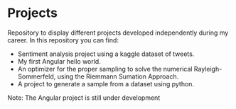# Projects
Repository to display different projects developed independently during my career.
In this repository you can find:
 - Sentiment analysis project using a kaggle dataset of tweets.
 - My first Angular hello world.
 - An optimizer for the proper sampling to solve the numerical Rayleigh-Sommerfeld, using the Riemmann Sumation Approach.
 - A project to generate a sample from a dataset using python. 

Note: The Angular project is still under development
